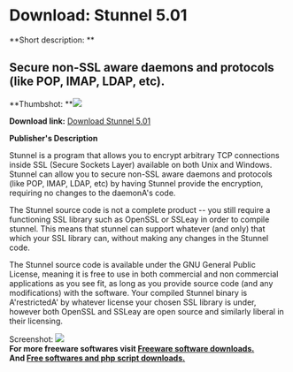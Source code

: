 # Download: Stunnel 5.01

**Short description: **

## Secure non-SSL aware daemons and protocols (like POP, IMAP, LDAP, etc).

  
**Thumbshot: **![](http://www.freewarefiles.com/screenshot/stunnel4_md.gif)   
  
**Download link:** [Download Stunnel 5.01](http://freesoftwares.boysofts.com/Stunnel_program_56284.html)  
  

**Publisher's Description**  
  

Stunnel is a program that allows you to encrypt arbitrary TCP connections
inside SSL (Secure Sockets Layer) available on both Unix and Windows. Stunnel
can allow you to secure non-SSL aware daemons and protocols (like POP, IMAP,
LDAP, etc) by having Stunnel provide the encryption, requiring no changes to
the daemonA's code.

The Stunnel source code is not a complete product -- you still require a
functioning SSL library such as OpenSSL or SSLeay in order to compile stunnel.
This means that stunnel can support whatever (and only) that which your SSL
library can, without making any changes in the Stunnel code.

The Stunnel source code is available under the GNU General Public License,
meaning it is free to use in both commercial and non commercial applications
as you see fit, as long as you provide source code (and any modifications)
with the software. Your compiled Stunnel binary is A'restrictedA' by whatever
license your chosen SSL library is under, however both OpenSSL and SSLeay are
open source and similarly liberal in their licensing.

  
  
Screenshot: ![](http://www.freewarefiles.com/screenshot/stunnel4.gif)  
**For more freeware softwares visit [Freeware software downloads.](http://freesoftwares.boysofts.com/)**   
**And [Free softwares and php script downloads.](http://www.boysofts.com/)**

